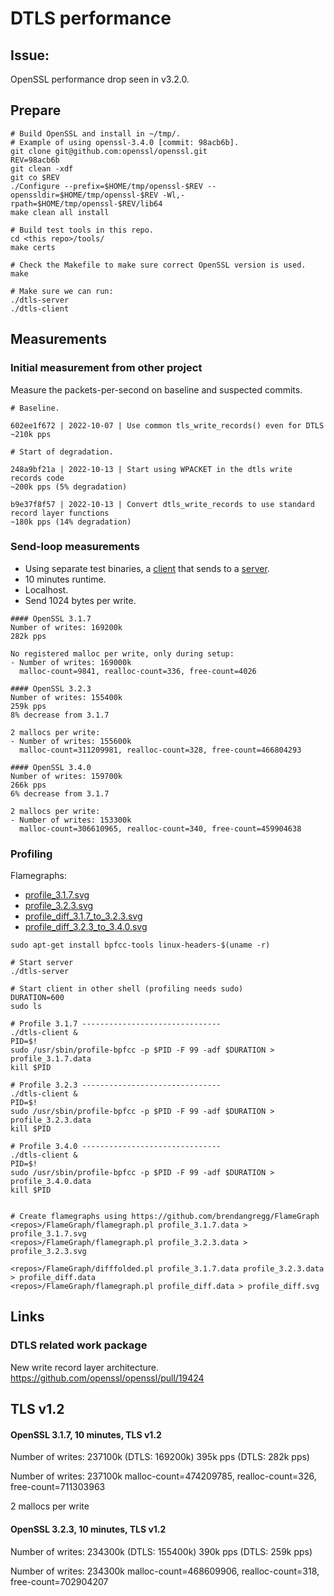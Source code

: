 # DTLS performance

## Issue:
OpenSSL performance drop seen in v3.2.0.

## Prepare
```
# Build OpenSSL and install in ~/tmp/.
# Example of using openssl-3.4.0 [commit: 98acb6b].
git clone git@github.com:openssl/openssl.git
REV=98acb6b
git clean -xdf
git co $REV
./Configure --prefix=$HOME/tmp/openssl-$REV --openssldir=$HOME/tmp/openssl-$REV -Wl,-rpath=$HOME/tmp/openssl-$REV/lib64
make clean all install

# Build test tools in this repo.
cd <this repo>/tools/
make certs

# Check the Makefile to make sure correct OpenSSL version is used.
make

# Make sure we can run:
./dtls-server
./dtls-client
```

## Measurements

### Initial measurement from other project

Measure the packets-per-second on baseline and suspected commits.

```
# Baseline.

602ee1f672 | 2022-10-07 | Use common tls_write_records() even for DTLS
~210k pps

# Start of degradation.

248a9bf21a | 2022-10-13 | Start using WPACKET in the dtls write records code
~200k pps (5% degradation)

b9e37f8f57 | 2022-10-13 | Convert dtls_write_records to use standard record layer functions
~180k pps (14% degradation)
```

### Send-loop measurements

* Using separate test binaries, a [client](../tools/dtls-client.c) that sends to a [server](../tools/dtls-server.c).
* 10 minutes runtime.
* Localhost.
* Send 1024 bytes per write.

```
#### OpenSSL 3.1.7
Number of writes: 169200k
282k pps

No registered malloc per write, only during setup:
- Number of writes: 169000k
  malloc-count=9841, realloc-count=336, free-count=4026

#### OpenSSL 3.2.3
Number of writes: 155400k
259k pps
8% decrease from 3.1.7

2 mallocs per write:
- Number of writes: 155600k
  malloc-count=311209981, realloc-count=328, free-count=466804293

#### OpenSSL 3.4.0
Number of writes: 159700k
266k pps
6% decrease from 3.1.7

2 mallocs per write:
- Number of writes: 153300k
  malloc-count=306610965, realloc-count=340, free-count=459904638
```

### Profiling

Flamegraphs:
- [profile_3.1.7.svg](https://raw.githubusercontent.com/bjosv/openssl-experiments/refs/heads/main/issues/images/profile_3.1.7.svg)
- [profile_3.2.3.svg](https://raw.githubusercontent.com/bjosv/openssl-experiments/refs/heads/main/issues/images/profile_3.2.3.svg)
- [profile_diff_3.1.7_to_3.2.3.svg](https://raw.githubusercontent.com/bjosv/openssl-experiments/refs/heads/main/issues/images/profile_diff_3.1.7_to_3.2.3.svg)
- [profile_diff_3.2.3_to_3.4.0.svg](https://raw.githubusercontent.com/bjosv/openssl-experiments/refs/heads/main/issues/images/profile_diff_3.2.3_to_3.4.0.svg)

```
sudo apt-get install bpfcc-tools linux-headers-$(uname -r)

# Start server
./dtls-server

# Start client in other shell (profiling needs sudo)
DURATION=600
sudo ls

# Profile 3.1.7 -------------------------------
./dtls-client &
PID=$!
sudo /usr/sbin/profile-bpfcc -p $PID -F 99 -adf $DURATION > profile_3.1.7.data
kill $PID

# Profile 3.2.3 -------------------------------
./dtls-client &
PID=$!
sudo /usr/sbin/profile-bpfcc -p $PID -F 99 -adf $DURATION > profile_3.2.3.data
kill $PID

# Profile 3.4.0 -------------------------------
./dtls-client &
PID=$!
sudo /usr/sbin/profile-bpfcc -p $PID -F 99 -adf $DURATION > profile_3.4.0.data
kill $PID


# Create flamegraphs using https://github.com/brendangregg/FlameGraph
<repos>/FlameGraph/flamegraph.pl profile_3.1.7.data > profile_3.1.7.svg
<repos>/FlameGraph/flamegraph.pl profile_3.2.3.data > profile_3.2.3.svg

<repos>/FlameGraph/difffolded.pl profile_3.1.7.data profile_3.2.3.data > profile_diff.data
<repos>/FlameGraph/flamegraph.pl profile_diff.data > profile_diff.svg
```

## Links

### DTLS related work package

New write record layer architecture.
https://github.com/openssl/openssl/pull/19424

## TLS v1.2

#### OpenSSL 3.1.7, 10 minutes, TLS v1.2
Number of writes: 237100k (DTLS: 169200k)
395k pps (DTLS: 282k pps)

Number of writes: 237100k
malloc-count=474209785, realloc-count=326, free-count=711303963

2 mallocs per write

#### OpenSSL 3.2.3, 10 minutes, TLS v1.2
Number of writes: 234300k (DTLS: 155400k)
390k pps (DTLS: 259k pps)

Number of writes: 234300k
malloc-count=468609906, realloc-count=318, free-count=702904207

